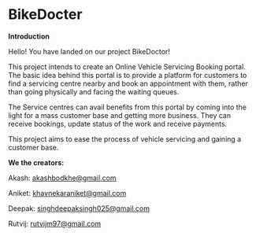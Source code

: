 # BikeDocter

**Introduction**

Hello! You have landed on our project BikeDoctor!

This project intends to create an Online Vehicle Servicing Booking portal. The basic idea behind this portal is to provide a platform for customers to find a servicing centre nearby and book an appointment with them, rather than going physically and facing the waiting queues.

The Service centres can avail benefits from this portal by coming into the light for a mass customer base and getting more business. They can receive bookings, update status of the work and receive payments.

This project aims to ease the process of vehicle servicing and gaining a customer base.

**We the creators:**

Akash: akashbodkhe@gmail.com

Aniket: khavnekaraniket@gmail.com

Deepak: singhdeepaksingh025@gmail.com

Rutvij: rutvijm97@gmail.com
